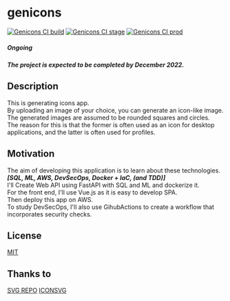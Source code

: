 # genicons

[![Genicons CI build](https://github.com/terib0l/genicons/actions/workflows/build.yml/badge.svg)](https://github.com/terib0l/genicons/actions/workflows/build.yml)
[![Genicons CI stage](https://github.com/terib0l/genicons/actions/workflows/stage.yml/badge.svg)](https://github.com/terib0l/genicons/actions/workflows/stage.yml)
[![Genicons CI prod](https://github.com/terib0l/genicons/actions/workflows/prod.yml/badge.svg)](https://github.com/terib0l/genicons/actions/workflows/prod.yml)

##### Ongoing
##### The project is expected to be completed by December 2022.

## Description

This is generating icons app.  
By uploading an image of your choice, you can generate an icon-like image.  
The generated images are assumed to be rounded squares and circles.  
The reason for this is that the former is often used as an icon for desktop applications, and the latter is often used for profiles.

## Motivation

The aim of developing this application is to learn about these technologies.  
***[SQL, ML, AWS, DevSecOps, Docker + IaC, (and TDD)]***  
I'll Create Web API using FastAPI with SQL and ML and dockerize it.  
For the front end, I'll use Vue.js as it is easy to develop SPA.  
Then deploy this app on AWS.  
To study DevSecOps, I'll also use GihubActions to create a workflow that incorporates security checks.

## License

[MIT](https://github.com/terib0l/genicons/blob/main/LICENSE)

## Thanks to

[SVG REPO](https://www.svgrepo.com/)
[ICONSVG](https://iconsvg.xyz/)

